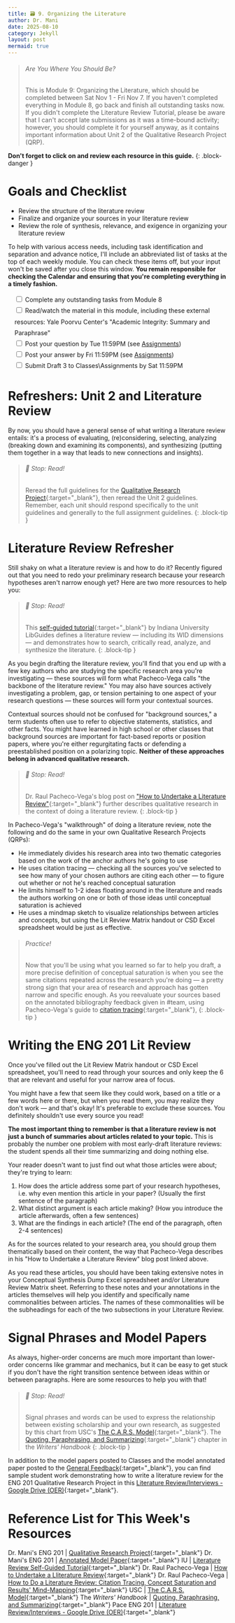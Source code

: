 ```yaml
---
title: 🗃️ 9. Organizing the Literature
author: Dr. Mani
date: 2025-08-10
category: Jekyll
layout: post
mermaid: true
---
```


> ###### Are You Where You Should Be?
> This is Module 9: Organizing the Literature, which should be completed between Sat Nov 1 - Fri Nov 7. If you haven't completed everything in Module 8, go back and finish all outstanding tasks now. If you didn't complete the Literature Review Tutorial, please be aware that I can't accept late submissions as it was a time-bound activity; however, you should complete it for yourself anyway, as it contains important information about Unit 2 of the Qualitative Research Project (QRP).

**Don't forget to click on and review each resource in this guide.**
{: .block-danger }

# Goals and Checklist

- Review the structure of the literature review
- Finalize and organize your sources in your literature review
- Review the role of synthesis, relevance, and exigence in organizing your literature review

To help with various access needs, including task identification and separation and advance notice, I'll include an abbreviated list of tasks at the top of each weekly module. You can check these items off, but your input won't be saved after you close this window. **You remain responsible for checking the Calendar and ensuring that you're completing everything in a timely fashion.**

<div style="margin:15px; line-height:1.8em;">
<div>
    <input type="checkbox" name="uchk">
    <label for="chk">Complete any outstanding tasks from Module 8</label>
</div>
<div>
  <input type="checkbox" name="uchk">
  <label for="uchk">Read/watch the material in this module, including these external resources: Yale Poorvu Center's "Academic Integrity: Summary and Paraphrase"</label>
</div>
<div>
  <input type="checkbox" name="uchk">
  <label for="uchk">Post your question by Tue 11:59PM (see <a href="https://visforvali.github.io/eng201-oer/pages/assignments/">Assignments</a>)</label>
</div>
<div>
  <input type="checkbox" name="uchk">
  <label for="uchk">Post your answer by Fri 11:59PM (see <a href="https://visforvali.github.io/eng201-oer/pages/assignments/">Assignments</a>)</label>
</div>
<div>
  <input type="checkbox" name="uchk">
  <label for="uchk">Submit Draft 3 to Classes\Assignments by Sat 11:59PM</label>
</div>
</div>

# Refreshers: Unit 2 and Literature Review

By now, you should have a general sense of what writing a literature review entails: it's a process of evaluating, (re)considering, selecting, analyzing (breaking down and examining its components), and synthesizing (putting them together in a way that leads to new connections and insights). 

> ###### 🛑 Stop: Read!
> Reread the full guidelines for the [Qualitative Research Project](/eng201-oer/pages/assignments.md){:target="_blank"}, then reread the Unit 2 guidelines. Remember, each unit should respond specifically to the unit guidelines and generally to the full assignment guidelines.
{: .block-tip }

# Literature Review Refresher

Still shaky on what a literature review is and how to do it? Recently figured out that you need to redo your preliminary research because your research hypotheses aren't narrow enough yet? Here are two more resources to help you:

> ###### 🛑 Stop: Read!
> This [self-guided tutorial](https://iu.libguides.com/literaturereview){:target="_blank"} by Indiana University LibGuides defines a literature review &mdash; including its WID dimensions &mdash; and demonstrates how to search, critically read, analyze, and synthesize the literature. 
{: .block-tip }

As you begin drafting the literature review, you'll find that you end up with a few key authors who are studying the specific research area you're investigating &mdash; these sources will form what Pacheco-Vega calls "the backbone of the literature review." You may also have sources actively investigating a problem, gap, or tension pertaining to one aspect of your research questions &mdash; these sources will form your contextual sources.

Contextual sources should not be confused for "background sources," a term students often use to refer to objective statements, statistics, and other facts. You might have learned in high school or other classes that background sources are important for fact-based reports or position papers, where you're either regurgitating facts or defending a preestablished position on a polarizing topic. **Neither of these approaches belong in advanced qualitative research.** 

> ###### 🛑 Stop: Read!
> Dr. Raul Pacheco-Vega's blog post on ["How to Undertake a Literature Review"](http://www.raulpacheco.org/2017/04/how-to-undertake-a-literature-review/){:target="_blank"} further describes qualitative research in the context of doing a literature review.
{: .block-tip }

In Pacheco-Vega's "walkthrough" of doing a literature review, note the following and do the same in your own Qualitative Research Projects (QRPs):

- He immediately divides his research area into two thematic categories based on the work of the anchor authors he's going to use
- He uses citation tracing &mdash; checking all the sources you've selected to see how many of your chosen authors are citing each other &mdash; to figure out whether or not he's reached conceptual saturation
- He limits himself to 1-2 ideas floating around in the literature and reads the authors working on one or both of those ideas until conceptual saturation is achieved
- He uses a mindmap sketch to visualize relationships between articles and concepts, but using the Lit Review Matrix handout or CSD Excel spreadsheet would be just as effective.
 
> ###### Practice!
> Now that you'll be using what you learned so far to help you draft, a more precise definition of conceptual saturation is when you see the same citations repeated across the research you're doing &mdash; a pretty strong sign that your area of research and approach has gotten narrow and specific enough. As you reevaluate your sources based on the annotated bibliography feedback given in #team, using Pacheco-Vega's guide to [citation tracing](https://www.raulpacheco.org/2016/06/how-to-do-a-literature-review-citation-tracing-concept-saturation-and-results-mind-mapping/){:target="_blank"}, 
{: .block-tip }

# Writing the ENG 201 Lit Review

Once you've filled out the Lit Review Matrix handout or CSD Excel spreadsheet, you'll need to read through your sources and only keep the 6 that are relevant and useful for your narrow area of focus. 

You might have a few that seem like they could work, based on a title or a few words here or there, but when you read them, you may realize they don't work &mdash; and that's okay! It's preferable to exclude these sources. You definitely shouldn't use every source you read! 

**The most important thing to remember is that a literature review is not just a bunch of summaries about articles related to your topic.** This is probably the number one problem with most early-draft literature reviews: the student spends all their time summarizing and doing nothing else. 

Your reader doesn't want to just find out what those articles were about; they're trying to learn:

1. How does the article address some part of your research hypotheses, i.e. why even mention this article in your paper? (Usually the first sentence of the paragraph)
2. What distinct argument is each article making? (How you introduce the article afterwards, often a few sentences)
3. What are the findings in each article? (The end of the paragraph, often 2-4 sentences)

As for the sources related to your research area, you should group them thematically based on their content, the way that Pacheco-Vega describes in his "How to Undertake a Literature Review" blog post linked above.

As you read these articles, you should have been taking extensive notes in your Conceptual Synthesis Dump Excel spreadsheet and/or Literature Review Matrix sheet. Referring to these notes and your annotations in the articles themselves will help you identify and specifically name commonalities between articles. The names of these commonalities will be the subheadings for each of the two subsections in your Literature Review.

# Signal Phrases and Model Papers

As always, higher-order concerns are much more important than lower-order concerns like grammar and mechanics, but it can be easy to get stuck if you don't have the right transition sentence between ideas within or between paragraphs. Here are some resources to help you with that!

> ###### 🛑 Stop: Read!
> Signal phrases and words can be used to express the relationship between existing scholarship and your own research, as suggested by this chart from USC's [The C.A.R.S. Model](https://libguides.usc.edu/writingguide/CARS){:target="_blank"}. The [Quoting, Paraphrasing, and Summarizing](https://2012books.lardbucket.org/books/writers-handbook/s26-03-quoting-paraphrasing-and-summa.html){:target="_blank"} chapter in the *Writers' Handbook* 
{: .block-tip }

In addition to the model papers posted to Classes and the model annotated paper posted to the [General Feedback](/eng201-oer/pages/feedback.md){:target="_blank"}, you can find sample student work demonstrating how to write a literature review for the ENG 201 Qualitative Research Project in this [Literature Review/Interviews - Google Drive (OER)](https://drive.google.com/drive/folders/1ugdiJxPXvtDQfH21U-GLylhdFxz649c8){:target="_blank"}. 


# Reference List for This Week's Resources

Dr. Mani's ENG 201 | [Qualitative Research Project](/eng201-oer/pages/assignments.md){:target="_blank"}
Dr. Mani's ENG 201 | [Annotated Model Paper](https://visforvali.github.io/eng201-oer/assets/pdfs/model_paper1_annotated.pdf){:target="_blank"}
IU | [Literature Review Self-Guided Tutorial](https://iu.libguides.com/literaturereview){:target="_blank"}
Dr. Raul Pacheco-Vega | [How to Undertake a Lliterature Review](http://www.raulpacheco.org/2017/04/how-to-undertake-a-literature-review/){:target="_blank"}
Dr. Raul Pacheco-Vega | [How to Do a Literature Review: Citation Tracing, Concept Saturation and Results' Mind-Mapping](https://www.raulpacheco.org/2016/06/how-to-do-a-literature-review-citation-tracing-concept-saturation-and-results-mind-mapping/){:target="_blank"}
USC | [The C.A.R.S. Model](https://libguides.usc.edu/writingguide/CARS){:target="_blank"}
The *Writers' Handbook* | [Quoting, Paraphrasing, and Summarizing](https://2012books.lardbucket.org/books/writers-handbook/s26-03-quoting-paraphrasing-and-summa.html){:target="_blank"}
Pace ENG 201 | [Literature Review/Interviews - Google Drive (OER)](https://drive.google.com/drive/folders/1ugdiJxPXvtDQfH21U-GLylhdFxz649c8){:target="_blank"}